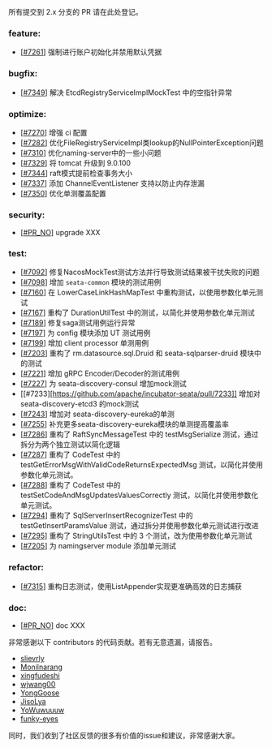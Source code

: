 <!--
    Licensed to the Apache Software Foundation (ASF) under one or more
    contributor license agreements.  See the NOTICE file distributed with
    this work for additional information regarding copyright ownership.
    The ASF licenses this file to You under the Apache License, Version 2.0
    (the "License"); you may not use this file except in compliance with
    the License.  You may obtain a copy of the License at

    http://www.apache.org/licenses/LICENSE-2.0
    
    Unless required by applicable law or agreed to in writing, software
    distributed under the License is distributed on an "AS IS" BASIS,
    WITHOUT WARRANTIES OR CONDITIONS OF ANY KIND, either express or implied.
    See the License for the specific language governing permissions and
    limitations under the License.
-->
所有提交到 2.x 分支的 PR 请在此处登记。

<!-- 请根据PR的类型添加 `变更记录` 到以下对应位置(feature/bugfix/optimize/test) 下 -->

### feature:

- [[#7261](https://github.com/apache/incubator-seata/pull/7261)] 强制进行账户初始化并禁用默认凭据


### bugfix:

- [[#7349](https://github.com/apache/incubator-seata/pull/7349)] 解决 EtcdRegistryServiceImplMockTest 中的空指针异常

### optimize:

- [[#7270](https://github.com/apache/incubator-seata/pull/7270)] 增强 ci 配置
- [[#7282](https://github.com/apache/incubator-seata/pull/7282)] 优化FileRegistryServiceImpl类lookup的NullPointerException问题
- [[#7310](https://github.com/seata/seata/pull/7310)] 优化naming-server中的一些小问题
- [[#7329](https://github.com/apache/incubator-seata/pull/7329)] 将 tomcat 升级到 9.0.100
- [[#7344](https://github.com/apache/incubator-seata/pull/7344)] raft模式提前检查事务大小
- [[#7337](https://github.com/apache/incubator-seata/pull/7337)] 添加 ChannelEventListener 支持以防止内存泄漏
- [[#7350](https://github.com/apache/incubator-seata/pull/7350)] 优化单测覆盖配置


### security:

- [[#PR_NO](https://github.com/seata/seata/pull/PR_NO)] upgrade XXX


### test:

- [[#7092](https://github.com/apache/incubator-seata/pull/7092)] 修复NacosMockTest测试方法并行导致测试结果被干扰失败的问题
- [[#7098](https://github.com/apache/incubator-seata/pull/7098)] 增加 `seata-common` 模块的测试用例
- [[#7160](https://github.com/apache/incubator-seata/pull/7160)] 在 LowerCaseLinkHashMapTest 中重构测试，以使用参数化单元测试
- [[#7167](https://github.com/apache/incubator-seata/pull/7167)] 重构了 DurationUtilTest 中的测试，以简化并使用参数化单元测试
- [[#7189](https://github.com/apache/incubator-seata/pull/7189)] 修复saga测试用例运行异常
- [[#7197](https://github.com/apache/incubator-seata/pull/7197)] 为 config 模块添加 UT 测试用例
- [[#7199](https://github.com/apache/incubator-seata/pull/7199)] 增加 client processor 单测用例
- [[#7203](https://github.com/apache/incubator-seata/pull/7203)] 重构了 rm.datasource.sql.Druid 和 seata-sqlparser-druid 模块中的测试
- [[#7221](https://github.com/apache/incubator-seata/pull/7221)] 增加 gRPC Encoder/Decoder的测试用例
- [[#7227](https://github.com/apache/incubator-seata/pull/7227)] 为 seata-discovery-consul 增加mock测试
- [[#7233][https://github.com/apache/incubator-seata/pull/7233]] 增加对 seata-discovery-etcd3 的mock测试
- [[#7243](https://github.com/apache/incubator-seata/pull/7243)] 增加对 seata-discovery-eureka的单测
- [[#7255](https://github.com/apache/incubator-seata/pull/7255)] 补充更多seata-discovery-eureka模块的单测提高覆盖率
- [[#7286](https://github.com/apache/incubator-seata/pull/7286)] 重构了 RaftSyncMessageTest 中的 testMsgSerialize 测试，通过拆分为两个独立测试以简化逻辑
- [[#7287](https://github.com/apache/incubator-seata/pull/7287)] 重构了 CodeTest 中的 testGetErrorMsgWithValidCodeReturnsExpectedMsg 测试，以简化并使用参数化单元测试。
- [[#7288](https://github.com/apache/incubator-seata/pull/7288)] 重构了 CodeTest 中的 testSetCodeAndMsgUpdatesValuesCorrectly 测试，以简化并使用参数化单元测试。
- [[#7294](https://github.com/apache/incubator-seata/pull/7294)] 重构了 SqlServerInsertRecognizerTest 中的 testGetInsertParamsValue 测试，通过拆分并使用参数化单元测试进行改进
- [[#7295](https://github.com/apache/incubator-seata/pull/7295)] 重构了 StringUtilsTest 中的 3 个测试，改为使用参数化单元测试
- [[#7205](https://github.com/apache/incubator-seata/issues/7205)] 为 namingserver module 添加单元测试
### refactor:

- [[#7315](https://github.com/apache/incubator-seata/pull/7315)] 重构日志测试，使用ListAppender实现更准确高效的日志捕获


### doc:

- [[#PR_NO](https://github.com/seata/seata/pull/PR_NO)] doc XXX


非常感谢以下 contributors 的代码贡献。若有无意遗漏，请报告。

<!-- 请确保您的 GitHub ID 在以下列表中 -->

- [slievrly](https://github.com/slievrly)
- [Monilnarang](https://github.com/Monilnarang)
- [xingfudeshi](https://github.com/xingfudeshi)
- [wjwang00](https://github.com/wjwang00)
- [YongGoose](https://github.com/YongGoose)
- [JisoLya](https://github.com/JisoLya)
- [YoWuwuuuw](https://github.com/YoWuwuuuw)
- [funky-eyes](https://github.com/funky-eyes)

同时，我们收到了社区反馈的很多有价值的issue和建议，非常感谢大家。

